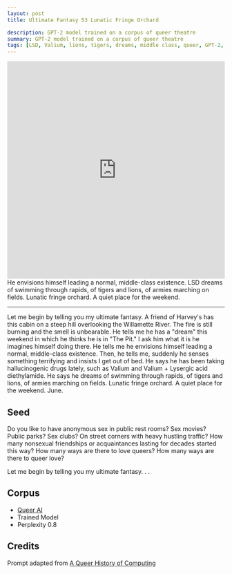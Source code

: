 ```yaml
---
layout: post
title: Ultimate Fantasy 53 Lunatic Fringe Orchard

description: GPT-2 model trained on a corpus of queer theatre
summary: GPT-2 model trained on a corpus of queer theatre
tags: [LSD, Valium, lions, tigers, dreams, middle class, queer, GPT-2, RunwayML]
---
```


<div style="padding:100% 0 0 0;position:relative;"><iframe src="https://player.vimeo.com/video/648200022?h=4d38722941&amp;badge=0&amp;autopause=0&amp;player_id=0&amp;app_id=58479" frameborder="0" allow="autoplay; fullscreen; picture-in-picture" allowfullscreen style="position:absolute;top:0;left:0;width:100%;height:100%;" title="Lunatic Fringe Orchard"></iframe></div><script src="https://player.vimeo.com/api/player.js"></script>
<figcaption>He envisions himself leading a normal, middle-class existence. LSD dreams of swimming through rapids, of tigers and lions, of armies marching on fields. Lunatic fringe orchard. A quiet place for the weekend.</figcaption>

<hr/>

Let me begin by telling you my ultimate fantasy. A friend of Harvey's has this cabin on a steep hill overlooking the Willamette River. The fire is still burning and the smell is unbearable. He tells me he has a "dream" this weekend in which he thinks he is in "The Pit." I ask him what it is he imagines himself doing there. He tells me he envisions himself leading a normal, middle-class existence. Then, he tells me, suddenly he senses something terrifying and insists I get out of bed. He says he has been taking hallucinogenic drugs lately, such as Valium and Valium + Lysergic acid diethylamide. He says he dreams of swimming through rapids, of tigers and lions, of armies marching on fields. Lunatic fringe orchard. A quiet place for the weekend. June.

## Seed

Do you like to have anonymous sex in public rest rooms? Sex movies? Public parks? Sex clubs? On street corners with heavy hustling traffic? How many nonsexual friendships or acquaintances lasting for decades started this way? How many ways are there to love queers? How many ways are there to queer love?

Let me begin by telling you my ultimate fantasy. . .

## Corpus

- [Queer AI](/queerai)
- Trained Model
- Perplexity 0.8

## Credits

Prompt adapted from [A Queer History of Computing](https://rhizome.org/editorial/2013/feb/19/queer-computing-1/)
